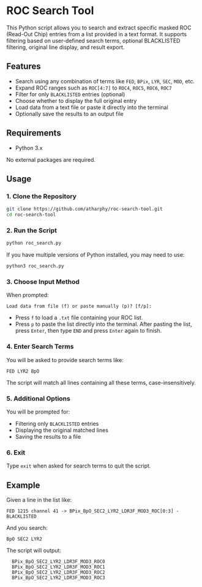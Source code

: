 # ROC Search Tool

This Python script allows you to search and extract specific masked ROC (Read-Out Chip) entries from a list provided in a text format. It supports filtering based on user-defined search terms, optional BLACKLISTED filtering, original line display, and result export.

## Features

- Search using any combination of terms like `FED`, `BPix`, `LYR`, `SEC`, `MOD`, etc.
- Expand ROC ranges such as `ROC[4:7]` to `ROC4`, `ROC5`, `ROC6`, `ROC7`
- Filter for only `BLACKLISTED` entries (optional)
- Choose whether to display the full original entry
- Load data from a text file or paste it directly into the terminal
- Optionally save the results to an output file

## Requirements

- Python 3.x

No external packages are required.

## Usage

### 1. Clone the Repository

```bash
git clone https://github.com/atharphy/roc-search-tool.git
cd roc-search-tool
```

### 2. Run the Script

```bash
python roc_search.py
```

If you have multiple versions of Python installed, you may need to use:

```bash
python3 roc_search.py
```

### 3. Choose Input Method

When prompted:

```
Load data from file (f) or paste manually (p)? [f/p]:
```

- Press `f` to load a `.txt` file containing your ROC list.
- Press `p` to paste the list directly into the terminal. After pasting the list, press `Enter`, then type `END` and press `Enter` again to finish.

### 4. Enter Search Terms

You will be asked to provide search terms like:

```
FED LYR2 BpO
```

The script will match all lines containing all these terms, case-insensitively.

### 5. Additional Options

You will be prompted for:

- Filtering only `BLACKLISTED` entries
- Displaying the original matched lines
- Saving the results to a file

### 6. Exit

Type `exit` when asked for search terms to quit the script.

## Example

Given a line in the list like:

```
FED 1215 channel 41 -> BPix_BpO_SEC2_LYR2_LDR3F_MOD3_ROC[0:3] - BLACKLISTED
```

And you search:

```
BpO SEC2 LYR2
```

The script will output:

```
  BPix_BpO_SEC2_LYR2_LDR3F_MOD3_ROC0
  BPix_BpO_SEC2_LYR2_LDR3F_MOD3_ROC1
  BPix_BpO_SEC2_LYR2_LDR3F_MOD3_ROC2
  BPix_BpO_SEC2_LYR2_LDR3F_MOD3_ROC3
```

